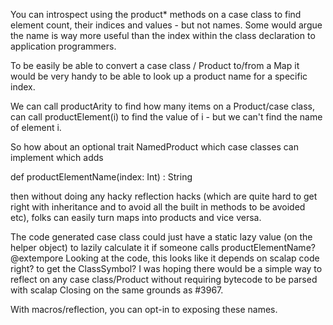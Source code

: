 You can introspect using the product* methods on a case class to find element count, their indices and values - but not names. Some would argue the name is way more useful than the index within the class declaration to application programmers.

To be easily be able to convert a case class / Product to/from a Map it would be very handy to be able to look up a product name for a specific index.

We can call productArity to find how many items on a Product/case class, can call productElement(i) to find the value of i - but we can't find the name of element i.


So how about an optional trait NamedProduct which case classes can implement which adds

def productElementName(index: Int) : String

then without doing any hacky reflection hacks (which are quite hard to get right with inheritance and to avoid all the built in methods to be avoided etc), folks can easily turn maps into products and vice versa.

The code generated case class could just have a static lazy value (on the helper object) to lazily calculate it if someone calls productElementName?
@extempore Looking at the code, this looks like it depends on scalap code right? to get the ClassSymbol? I was hoping there would be a simple way to reflect on any case class/Product without requiring bytecode to be parsed with scalap
Closing on the same grounds as #3967.

With macros/reflection, you can opt-in to exposing these names.
